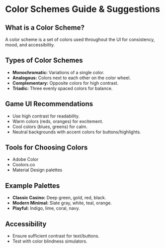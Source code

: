 # Color Schemes Guide & Suggestions

## What is a Color Scheme?
A color scheme is a set of colors used throughout the UI for consistency, mood, and accessibility.

## Types of Color Schemes
- **Monochromatic:** Variations of a single color.
- **Analogous:** Colors next to each other on the color wheel.
- **Complementary:** Opposite colors for high contrast.
- **Triadic:** Three evenly spaced colors for balance.

## Game UI Recommendations
- Use high contrast for readability.
- Warm colors (reds, oranges) for excitement.
- Cool colors (blues, greens) for calm.
- Neutral backgrounds with accent colors for buttons/highlights.

## Tools for Choosing Colors
- Adobe Color
- Coolors.co
- Material Design palettes

## Example Palettes
- **Classic Casino:** Deep green, gold, red, black.
- **Modern Minimal:** Slate gray, white, teal, orange.
- **Playful:** Indigo, lime, coral, navy.

## Accessibility
- Ensure sufficient contrast for text/buttons.
- Test with color blindness simulators.
